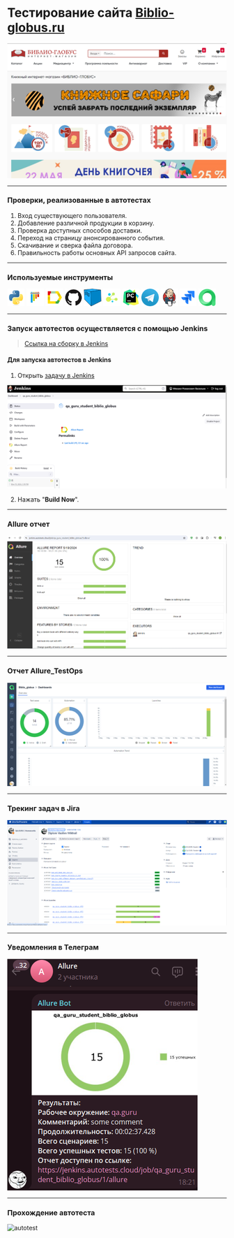 # Тестирование сайта <a target="_blank" href="https://www.biblio-globus.ru/">Biblio-globus.ru</a>

![main page screenshot](resources/pics/main_page.png)

---
### Проверки, реализованные в автотестах
1. Вход существующего пользователя.
2. Добавление различной продукции в корзину.
3. Проверка доступных способов доставки.
4. Переход на страницу анонсированного события.
5. Скачивание и сверка файла договора.
6. Правильность работы основных API запросов сайта.

---

### Используемые инструменты
<img title="Python" src="resources/pics/icons/python.svg" height="40" width="40"/> <img title="Pytest" src="resources/pics/icons/pytest.svg" height="40" width="40"/> <img title="Allure Report" src="resources/pics/icons/allure_report.png" height="40" width="40"/> <img title="GitHub" src="resources/pics/icons/github.svg" height="40" width="40"/> <img title="Selenoid" src="resources/pics/icons/selenoid.png" height="40" width="40"/> <img title="Selene" src="resources/pics/icons/selene.png" height="40" width="40"/> <img title="Pycharm" src="resources/pics/icons/pycharm-original.svg" height="40" width="40"/> <img title="Telegram" src="resources/pics/icons/telegram.png" height="40" width="40"/> <img title="Jenkins" src="resources/pics/icons/jenkins-original.svg" height="40" width="40"/> <img title="Jira" src="resources/pics/icons/jira.svg" height="40" width="40"/> <img title="Jira" src="resources/pics/icons/allure_testops.png" height="40" width="40"/>

---

### Запуск автотестов осуществляется с помощью Jenkins
> [Ссылка на сборку в Jenkins](https://jenkins.autotests.cloud/job/qa_guru_student_biblio_globus/)

#### Для запуска автотестов в Jenkins
1. Открыть [задачу в Jenkins](https://jenkins.autotests.cloud/job/qa_guru_student_biblio_globus/)

![jenkins job main page](resources/pics/jenkins_view.png)

2. Нажать "**Build Now**".

---

### Allure отчет

![allure_report main page](resources/pics/allure_report.png)

---

### Отчет Allure_TestOps

![allure_report main page](resources/pics/allure_testops.png)

---

### Трекинг задач в Jira

![allure_report main page](resources/pics/jira.png)

---

### Уведомления в Телеграм

![telegram_notification](resources/pics/telegram_bot.png)

---

### Прохождение автотеста

![autotest](resources/pics/video.gif)
